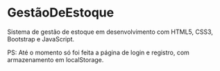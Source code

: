 # GestãoDeEstoque
Sistema de gestão de estoque em desenvolvimento com HTML5, CSS3, Bootstrap e JavaScript.

PS: Até o momento só foi feita a página de login e registro, com armazenamento em localStorage.
